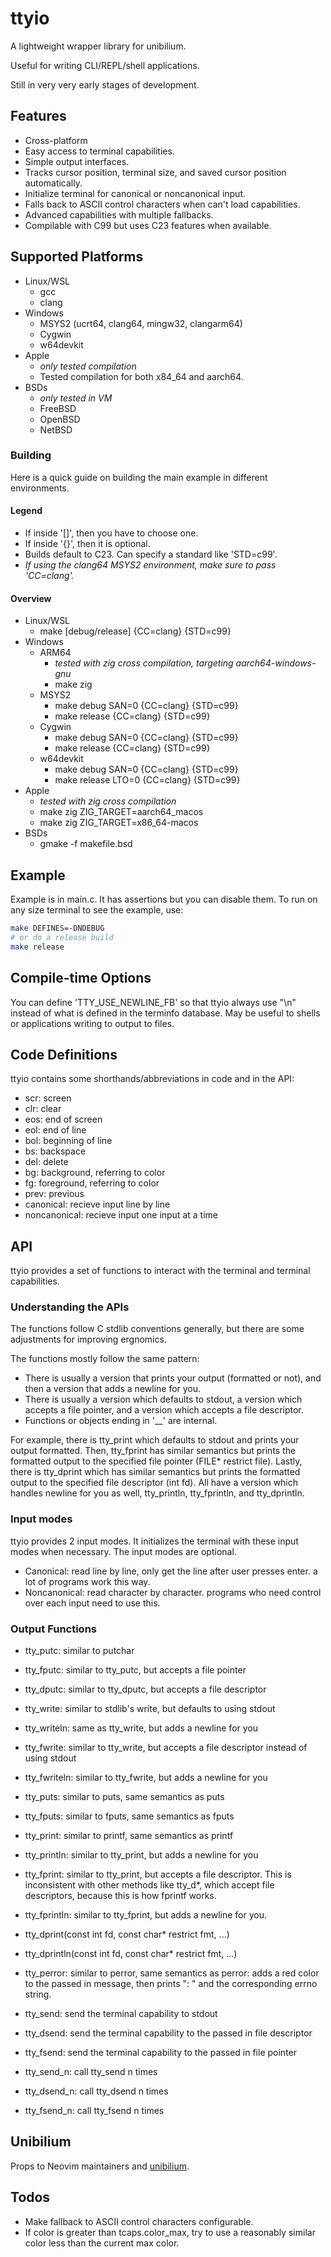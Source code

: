# ttyio

A lightweight wrapper library for unibilium.

Useful for writing CLI/REPL/shell applications.

Still in very very early stages of development.

## Features

* Cross-platform
* Easy access to terminal capabilities.
* Simple output interfaces.
* Tracks cursor position, terminal size, and saved cursor position automatically.
* Initialize terminal for canonical or noncanonical input.
* Falls back to ASCII control characters when can't load capabilities.
* Advanced capabilities with multiple fallbacks.
* Compilable with C99 but uses C23 features when available.

## Supported Platforms

* Linux/WSL
  * gcc
  * clang
* Windows
  * MSYS2 (ucrt64, clang64, mingw32, clangarm64)
  * Cygwin
  * w64devkit
* Apple
  * *only tested compilation*
  * Tested compilation for both x84_64 and aarch64.
* BSDs
  * *only tested in VM*
  * FreeBSD
  * OpenBSD
  * NetBSD

### Building

Here is a quick guide on building the main example in different environments.

#### Legend

* If inside '[]', then you have to choose one.
* If inside '{}', then it is optional.
* Builds default to C23. Can specify a standard like 'STD=c99'.
* *If using the clang64 MSYS2 environment, make sure to pass 'CC=clang'.*

#### Overview

* Linux/WSL
  * make [debug/release] {CC=clang} {STD=c99}
* Windows
  * ARM64
    * *tested with zig cross compilation, targeting aarch64-windows-gnu*
    * make zig
  * MSYS2
    * make debug SAN=0 {CC=clang} {STD=c99}
    * make release {CC=clang} {STD=c99}
  * Cygwin
    * make debug SAN=0 {CC=clang} {STD=c99}
    * make release {CC=clang} {STD=c99}
  * w64devkit
    * make debug SAN=0 {CC=clang} {STD=c99}
    * make release LTO=0 {CC=clang} {STD=c99}
* Apple
  * *tested with zig cross compilation*
  * make zig ZIG_TARGET=aarch64_macos
  * make zig ZIG_TARGET=x86_64-macos
* BSDs
  * gmake -f makefile.bsd

## Example

Example is in main.c.
It has assertions but you can disable them.
To run on any size terminal to see the example, use:

``` sh
make DEFINES=-DNDEBUG
# or do a release build
make release
```

## Compile-time Options

You can define 'TTY_USE_NEWLINE_FB' so that ttyio always use "\n" instead of what is defined in the terminfo database.
May be useful to shells or applications writing to output to files.

## Code Definitions

ttyio contains some shorthands/abbreviations in code and in the API:

* scr: screen
* clr: clear
* eos: end of screen
* eol: end of line
* bol: beginning of line
* bs: backspace
* del: delete
* bg: background, referring to color
* fg: foreground, referring to color
* prev: previous
* canonical: recieve input line by line
* noncanonical: recieve input one input at a time

## API

ttyio provides a set of functions to interact with the terminal and terminal capabilities.

### Understanding the APIs

The functions follow C stdlib conventions generally, but there are some adjustments for improving ergnomics.

The functions mostly follow the same pattern:

* There is usually a version that prints your output (formatted or not), and then a version that adds a newline for you.
* There is usually a version which defaults to stdout, a version which accepts a file pointer, and a version which accepts a file descriptor.
* Functions or objects ending in '__' are internal.

For example, there is tty_print which defaults to stdout and prints your output formatted.
Then, tty_fprint has similar semantics but prints the formatted output to the specified file pointer (FILE* restrict file).
Lastly, there is tty_dprint which has similar semantics but prints the formatted output to the specified file descriptor (int fd).
All have a version which handles newline for you as well, tty_println, tty_fprintln, and tty_dprintln.

### Input modes

ttyio provides 2 input modes. It initializes the terminal with these input modes when necessary.
The input modes are optional.

 * Canonical: read line by line, only get the line after user presses enter. a lot of programs work this way.
 * Noncanonical: read character by character. programs who need control over each input need to use this.

### Output Functions

* tty_putc: similar to putchar
* tty_fputc: similar to tty_putc, but accepts a file pointer
* tty_dputc: similar to tty_dputc, but accepts a file descriptor

* tty_write: similar to stdlib's write, but defaults to using stdout
* tty_writeln: same as tty_write, but adds a newline for you
* tty_fwrite: similar to tty_write, but accepts a file descriptor instead of using stdout
* tty_fwriteln: similar to tty_fwrite, but adds a newline for you

* tty_puts: similar to puts, same semantics as puts
* tty_fputs: similar to fputs, same semantics as fputs

* tty_print: similar to printf, same semantics as printf
* tty_println: similar to tty_print, but adds a newline for you
* tty_fprint: similar to tty_print, but accepts a file descriptor. This is inconsistent with other methods like tty_d*, which accept file descriptors, because this is how fprintf works.
* tty_fprintln: similar to tty_fprint, but adds a newline for you.
* tty_dprint(const int fd, const char* restrict fmt, ...)
* tty_dprintln(const int fd, const char* restrict fmt, ...)

* tty_perror: similar to perror, same semantics as perror: adds a red color to the passed in message, then prints ": " and the corresponding errno string.

* tty_send: send the terminal capability to stdout
* tty_dsend: send the terminal capability to the passed in file descriptor
* tty_fsend: send the terminal capability to the passed in file pointer
* tty_send_n: call tty_send n times
* tty_dsend_n: call tty_dsend n times
* tty_fsend_n: call tty_fsend n times

## Unibilium

Props to Neovim maintainers and [unibilium](https://github.com/neovim/unibilium/tree/master).

## Todos

* Make fallback to ASCII control characters configurable.
* If color is greater than tcaps.color_max, try to use a reasonably similar color less than the current max color.
